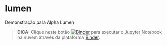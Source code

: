 # lumen
Demonstração para Alpha Lumen

> **DICA:** Clique neste botão
[![Binder](https://mybinder.org/badge_logo.svg)](https://mybinder.org/v2/gh/ramalho/lumen/HEAD?labpath=Experimentos.ipynb)
para executar o Jupyter Notebook na nuvem através da plataforma [Binder](https://mybinder.readthedocs.io/en/latest/).
